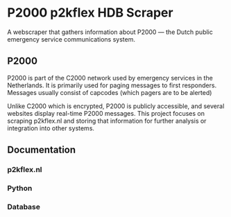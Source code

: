 # P2000 p2kflex HDB Scraper

A webscraper that gathers information about P2000 — the Dutch public emergency service communications system.

## P2000

P2000 is part of the C2000 network used by emergency services in the Netherlands. It is primarily used for paging messages to first responders. Messages usually consist of capcodes (which pagers are to be alerted)

Unlike C2000 which is encrypted, P2000 is publicly accessible, and several websites display real-time P2000 messages. This project focuses on scraping p2kflex.nl and storing that information for further analysis or integration into other systems.

## Documentation

### p2kflex.nl

### Python

### Database
